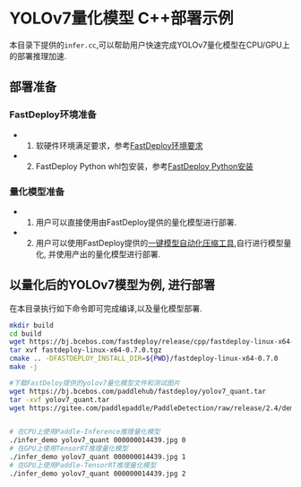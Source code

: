 # YOLOv7量化模型 C++部署示例

本目录下提供的`infer.cc`,可以帮助用户快速完成YOLOv7量化模型在CPU/GPU上的部署推理加速.

## 部署准备
### FastDeploy环境准备
- 1. 软硬件环境满足要求，参考[FastDeploy环境要求](../../../../../../docs/cn/build_and_install/download_prebuilt_libraries.md)  
- 2. FastDeploy Python whl包安装，参考[FastDeploy Python安装](../../../../../../docs/cn/build_and_install/download_prebuilt_libraries.md)

### 量化模型准备
- 1. 用户可以直接使用由FastDeploy提供的量化模型进行部署.
- 2. 用户可以使用FastDeploy提供的[一键模型自动化压缩工具](../../../../../../tools/auto_compression/),自行进行模型量化, 并使用产出的量化模型进行部署.

## 以量化后的YOLOv7模型为例, 进行部署
在本目录执行如下命令即可完成编译,以及量化模型部署.
```bash
mkdir build
cd build
wget https://bj.bcebos.com/fastdeploy/release/cpp/fastdeploy-linux-x64-0.7.0.tgz
tar xvf fastdeploy-linux-x64-0.7.0.tgz
cmake .. -DFASTDEPLOY_INSTALL_DIR=${PWD}/fastdeploy-linux-x64-0.7.0
make -j

#下载FastDeloy提供的yolov7量化模型文件和测试图片
wget https://bj.bcebos.com/paddlehub/fastdeploy/yolov7_quant.tar
tar -xvf yolov7_quant.tar
wget https://gitee.com/paddlepaddle/PaddleDetection/raw/release/2.4/demo/000000014439.jpg


# 在CPU上使用Paddle-Inference推理量化模型
./infer_demo yolov7_quant 000000014439.jpg 0
# 在GPU上使用TensorRT推理量化模型
./infer_demo yolov7_quant 000000014439.jpg 1
# 在GPU上使用Paddle-TensorRT推理量化模型
./infer_demo yolov7_quant 000000014439.jpg 2
```
